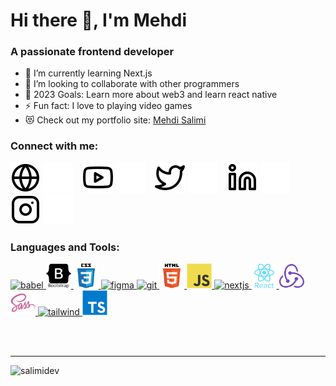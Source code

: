 # Hi there 👋, I'm Mehdi

<h3>A passionate frontend developer </h3>

-   🌱 I’m currently learning Next.js
-   👯 I’m looking to collaborate with other programmers
-   🥅 2023 Goals: Learn more about web3 and learn react native
-   ⚡ Fun fact: I love to playing video games
-   😻 Check out my portfolio site: [Mehdi Salimi](https://mehdisalimi.com)

### Connect with me:

[![website](./img/globe-light.svg)](https://mehdisalimi.com#gh-light-mode-only)
[![website](./img/globe-dark.svg)](https://mehdisalimi.com#gh-dark-mode-only)
&nbsp;&nbsp;
[![website](./img/youtube-light.svg)](https://youtube.com/mehdisalimi#gh-light-mode-only)
[![website](./img/youtube-dark.svg)](https://youtube.com/mehdisalimi#gh-dark-mode-only)
&nbsp;&nbsp;
[![website](./img/twitter-light.svg)](https://twitter.com/mehdi2050#gh-light-mode-only)
[![website](./img/twitter-dark.svg)](https://twitter.com/mehdi2050#gh-dark-mode-only)
&nbsp;&nbsp;
[![website](./img/linkedin-light.svg)](https://www.linkedin.com/in/mehdi-salimi-2050#gh-light-mode-only)
[![website](./img/linkedin-dark.svg)](https://www.linkedin.com/in/mehdi-salimi-2050#gh-dark-mode-only)
&nbsp;&nbsp;
[![website](./img/instagram-light.svg)](https://instagram.com/mehdi_salimi92#gh-light-mode-only)
[![website](./img/instagram-dark.svg)](https://instagram.com/mehdi_salimi92#gh-dark-mode-only)

### Languages and Tools:

<p align="left"> <a href="https://babeljs.io/" target="_blank" rel="noreferrer"> <img src="https://www.vectorlogo.zone/logos/babeljs/babeljs-icon.svg" alt="babel" width="40" height="40"/> </a> <a href="https://getbootstrap.com" target="_blank" rel="noreferrer"> <img src="https://raw.githubusercontent.com/devicons/devicon/master/icons/bootstrap/bootstrap-plain-wordmark.svg" alt="bootstrap" width="40" height="40"/> </a> <a href="https://www.w3schools.com/css/" target="_blank" rel="noreferrer"> <img src="https://raw.githubusercontent.com/devicons/devicon/master/icons/css3/css3-original-wordmark.svg" alt="css3" width="40" height="40"/> </a> <a href="https://www.figma.com/" target="_blank" rel="noreferrer"> <img src="https://www.vectorlogo.zone/logos/figma/figma-icon.svg" alt="figma" width="40" height="40"/> </a> <a href="https://git-scm.com/" target="_blank" rel="noreferrer"> <img src="https://www.vectorlogo.zone/logos/git-scm/git-scm-icon.svg" alt="git" width="40" height="40"/> </a> <a href="https://www.w3.org/html/" target="_blank" rel="noreferrer"> <img src="https://raw.githubusercontent.com/devicons/devicon/master/icons/html5/html5-original-wordmark.svg" alt="html5" width="40" height="40"/> </a> <a href="https://developer.mozilla.org/en-US/docs/Web/JavaScript" target="_blank" rel="noreferrer"> <img src="https://raw.githubusercontent.com/devicons/devicon/master/icons/javascript/javascript-original.svg" alt="javascript" width="40" height="40"/> </a> <a href="https://nextjs.org/" target="_blank" rel="noreferrer"> <img src="https://cdn.worldvectorlogo.com/logos/nextjs-2.svg" alt="nextjs" width="40" height="40"/> </a> <a href="https://reactjs.org/" target="_blank" rel="noreferrer"> <img src="https://raw.githubusercontent.com/devicons/devicon/master/icons/react/react-original-wordmark.svg" alt="react" width="40" height="40"/> </a> <a href="https://redux.js.org" target="_blank" rel="noreferrer"> <img src="https://raw.githubusercontent.com/devicons/devicon/master/icons/redux/redux-original.svg" alt="redux" width="40" height="40"/> </a> <a href="https://sass-lang.com" target="_blank" rel="noreferrer"> <img src="https://raw.githubusercontent.com/devicons/devicon/master/icons/sass/sass-original.svg" alt="sass" width="40" height="40"/> </a> <a href="https://tailwindcss.com/" target="_blank" rel="noreferrer"> <img src="https://www.vectorlogo.zone/logos/tailwindcss/tailwindcss-icon.svg" alt="tailwind" width="40" height="40"/> </a> <a href="https://www.typescriptlang.org/" target="_blank" rel="noreferrer"> <img src="https://raw.githubusercontent.com/devicons/devicon/master/icons/typescript/typescript-original.svg" alt="typescript" width="40" height="40"/> </a> </p>

<br />
<br />

---

<!-- Top usages -->
<p><img align="left" src="https://github-readme-stats.vercel.app/api/top-langs?username=salimidev&show_icons=true&locale=en&layout=compact" alt="salimidev" /></p>
